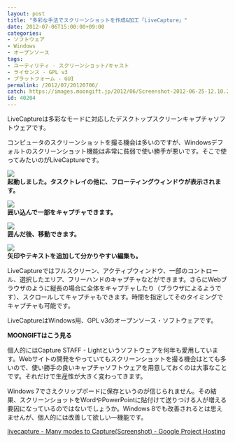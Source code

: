 ```yaml
---
layout: post
title: "多彩な手法でスクリーンショットを作成&加工「LiveCapture」"
date: 2012-07-06T15:00:00+09:00
categories:
- ソフトウェア
- Windows
- オープンソース
tags: 
- ユーティリティ - スクリーンショット/キャスト
- ライセンス - GPL v3
- プラットフォーム - GUI
permalink: /2012/07/20120706/
catch: https://images.moongift.jp/2012/06/Screenshot-2012-06-25-12.10.262_thumb.png
id: 40204
---
```

LiveCaptureは多彩なモードに対応したデスクトップスクリーンキャプチャソフトウェアです。

  

コンピュータのスクリーンショットを撮る機会は多いのですが、Windowsデフォルトのスクリーンショット機能は非常に貧弱で使い勝手が悪いです。そこで使ってみたいのがLiveCaptureです。

  

[![](https://images.moongift.jp/2012/06/Screenshot-2012-06-25-12.09.042_thumb.png)](https://images.moongift.jp/2012/06/86f5b3e0ff35701a14d0f3b8d5bd6948.png)  
**起動しました。タスクトレイの他に、フローティングウィンドウが表示されます。**

  

[![](https://images.moongift.jp/2012/06/Screenshot-2012-06-25-12.10.192_thumb.png)](https://images.moongift.jp/2012/06/0fcfc7a666530d35de2f63f5c79eb08d.png)  
**囲い込んで一部をキャプチャできます。**

  

[![](https://images.moongift.jp/2012/06/Screenshot-2012-06-25-12.10.262_thumb.png)](https://images.moongift.jp/2012/06/c1bef6ee3aca6521ae4899f1163b3c82.png)  
**囲んだ後、移動できます。**

  

[![](https://images.moongift.jp/2012/06/Screenshot-2012-06-25-12.10.562_thumb.png)](https://images.moongift.jp/2012/06/deddedceca293bdb8c133bc6da67ebd2.png)  
**矢印やテキストを追加して分かりやすい編集も。**

  

LiveCaptureではフルスクリーン、アクティブウィンドウ、一部のコントロール、選択したエリア、フリーハンドのキャプチャなどができます。さらにWebブラウザのように縦長の場合に全体をキャプチャしたり（ブラウザによるようです）、スクロールしてキャプチャもできます。時間を指定してそのタイミングでキャプチャも可能です。

  

LiveCaptureはWindows用、GPL v3のオープンソース・ソフトウェアです。

  
  
  

**MOONGIFTはこう見る**

  

個人的にはCapture STAFF - Lightというソフトウェアを何年も愛用しています。Webサイトの開発をやっていてもスクリーンショットを撮る機会はとても多いので、使い勝手の良いキャプチャソフトウェアを用意しておくのは大事なことです。それだけで生産性が大きく変わってきます。

  

Windows 7でさえクリップボードに保存というのが信じられません。その結果、スクリーンショットをWordやPowerPointに貼付けて送りつける人が増える要因になっているのではないでしょうか。Windows 8でも改善されるとは思えませんが、個人的には改善して欲しい一機能です。

  

[livecapture - Many modes to Capture(Screenshot) - Google Project Hosting](http://code.google.com/p/livecapture/)

